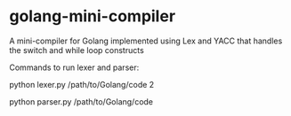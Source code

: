 # golang-mini-compiler
A mini-compiler for Golang implemented using Lex and YACC that handles the switch and while loop constructs

Commands to run lexer and parser:

python lexer.py /path/to/Golang/code 2

python parser.py /path/to/Golang/code
